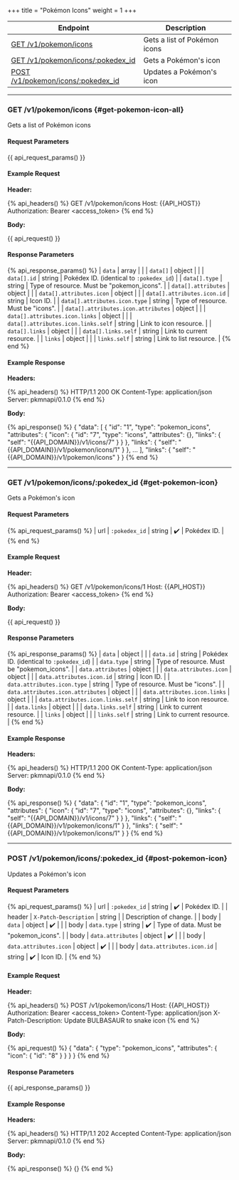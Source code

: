 +++
title = "Pokémon Icons"
weight = 1
+++

| Endpoint                                                 | Description                  |
|----------------------------------------------------------|------------------------------|
| [GET /v1/pokemon/icons](#get-pokemon-icon-all)           | Gets a list of Pokémon icons |
| [GET /v1/pokemon/icons/:pokedex_id](#get-pokemon-icon)   | Gets a Pokémon's icon        |
| [POST /v1/pokemon/icons/:pokedex_id](#post-pokemon-icon) | Updates a Pokémon's icon     |

---

### GET /v1/pokemon/icons {#get-pokemon-icon-all}

Gets a list of Pokémon icons

#### Request Parameters

{{ api_request_params() }}

#### Example Request

**Header:**

{% api_headers() %}
GET /v1/pokemon/icons
Host: {{API_HOST}}
Authorization: Bearer <access_token>
{% end %}

**Body:**

{{ api_request() }}

#### Response Parameters

{% api_response_params() %}
| `data`                              | array  |                                            |
| `data[]`                            | object |                                            |
| `data[].id`                         | string | Pokédex ID. (identical to `:pokedex_id`)   |
| `data[].type`                       | string | Type of resource. Must be "pokemon_icons". |
| `data[].attributes`                 | object |                                            |
| `data[].attributes.icon`            | object |                                            |
| `data[].attributes.icon.id`         | string | Icon ID.                                   |
| `data[].attributes.icon.type`       | string | Type of resource. Must be "icons".         |
| `data[].attributes.icon.attributes` | object |                                            |
| `data[].attributes.icon.links`      | object |                                            |
| `data[].attributes.icon.links.self` | string | Link to icon resource.                     |
| `data[].links`                      | object |                                            |
| `data[].links.self`                 | string | Link to current resource.                  |
| `links`                             | object |                                            |
| `links.self`                        | string | Link to list resource.                     |
{% end %}

#### Example Response

**Headers:**

{% api_headers() %}
HTTP/1.1 200 OK
Content-Type: application/json
Server: pkmnapi/0.1.0
{% end %}

**Body:**

{% api_response() %}
{
    "data": [
        {
            "id": "1",
            "type": "pokemon_icons",
            "attributes": {
                "icon": {
                    "id": "7",
                    "type": "icons",
                    "attributes": {},
                    "links": {
                        "self": "{{API_DOMAIN}}/v1/icons/7"
                    }
                }
            },
            "links": {
                "self": "{{API_DOMAIN}}/v1/pokemon/icons/1"
            }
        },
        ...
    ],
    "links": {
        "self": "{{API_DOMAIN}}/v1/pokemon/icons"
    }
}
{% end %}

---

### GET /v1/pokemon/icons/:pokedex_id {#get-pokemon-icon}

Gets a Pokémon's icon

#### Request Parameters

{% api_request_params() %}
| url | `:pokedex_id` | string | ✔️ | Pokédex ID. |
{% end %}

#### Example Request

**Header:**

{% api_headers() %}
GET /v1/pokemon/icons/1
Host: {{API_HOST}}
Authorization: Bearer <access_token>
{% end %}

**Body:**

{{ api_request() }}

#### Response Parameters

{% api_response_params() %}
| `data`                            | object |                                            |
| `data.id`                         | string | Pokédex ID. (identical to `:pokedex_id`)   |
| `data.type`                       | string | Type of resource. Must be "pokemon_icons". |
| `data.attributes`                 | object |                                            |
| `data.attributes.icon`            | object |                                            |
| `data.attributes.icon.id`         | string | Icon ID.                                   |
| `data.attributes.icon.type`       | string | Type of resource. Must be "icons".         |
| `data.attributes.icon.attributes` | object |                                            |
| `data.attributes.icon.links`      | object |                                            |
| `data.attributes.icon.links.self` | string | Link to icon resource.                     |
| `data.links`                      | object |                                            |
| `data.links.self`                 | string | Link to current resource.                  |
| `links`                           | object |                                            |
| `links.self`                      | string | Link to current resource.                  |
{% end %}

#### Example Response

**Headers:**

{% api_headers() %}
HTTP/1.1 200 OK
Content-Type: application/json
Server: pkmnapi/0.1.0
{% end %}

**Body:**

{% api_response() %}
{
    "data": {
        "id": "1",
        "type": "pokemon_icons",
        "attributes": {
            "icon": {
                "id": "7",
                "type": "icons",
                "attributes": {},
                "links": {
                    "self": "{{API_DOMAIN}}/v1/icons/7"
                }
            }
        },
        "links": {
            "self": "{{API_DOMAIN}}/v1/pokemon/icons/1"
        }
    },
    "links": {
        "self": "{{API_DOMAIN}}/v1/pokemon/icons/1"
    }
}
{% end %}

---

### POST /v1/pokemon/icons/:pokedex_id {#post-pokemon-icon}

Updates a Pokémon's icon

#### Request Parameters

{% api_request_params() %}
| url    | `:pokedex_id`             | string | ✔️ | Pokédex ID.                            |
| header | `X-Patch-Description`     | string |   | Description of change.                 |
| body   | `data`                    | object | ✔️ |                                        |
| body   | `data.type`               | string | ✔️ | Type of data. Must be "pokemon_icons". |
| body   | `data.attributes`         | object | ✔️ |                                        |
| body   | `data.attributes.icon`    | object | ✔️ |                                        |
| body   | `data.attributes.icon.id` | string | ✔️ | Icon ID.                               |
{% end %}

#### Example Request

**Header:**

{% api_headers() %}
POST /v1/pokemon/icons/1
Host: {{API_HOST}}
Authorization: Bearer <access_token>
Content-Type: application/json
X-Patch-Description: Update BULBASAUR to snake icon
{% end %}

**Body:**

{% api_request() %}
{
    "data": {
        "type": "pokemon_icons",
        "attributes": {
            "icon": {
                "id": "8"
            }
        }
    }
}
{% end %}

#### Response Parameters

{{ api_response_params() }}

#### Example Response

**Headers:**

{% api_headers() %}
HTTP/1.1 202 Accepted
Content-Type: application/json
Server: pkmnapi/0.1.0
{% end %}

**Body:**

{% api_response() %}
{}
{% end %}
